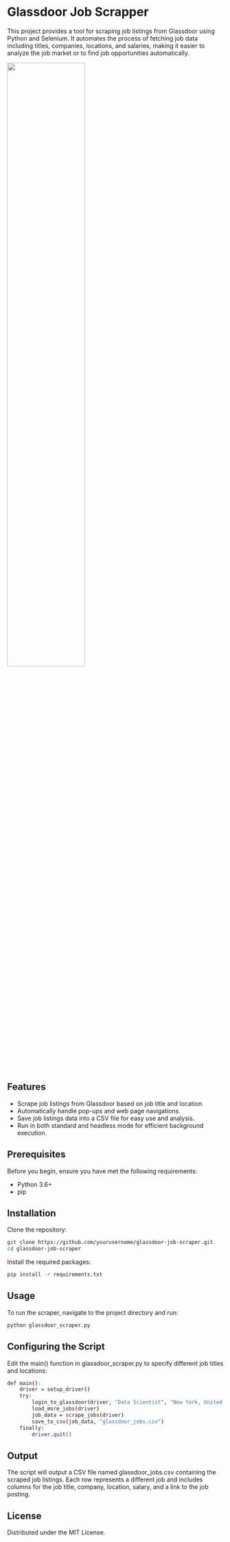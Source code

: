 # Glassdoor Job Scrapper
This project provides a tool for scraping job listings from Glassdoor using Python and Selenium. It automates the process of fetching job data including titles, companies, locations, and salaries, making it easier to analyze the job market or to find job opportunities automatically.

<img src="https://github.com/SejalKankriya/glassdoor-job-scrapper/assets/43418191/45ddf83b-eed1-4c9f-97dc-1d5b64401b6c" width="60%" height="60%">

## Features

- Scrape job listings from Glassdoor based on job title and location.
- Automatically handle pop-ups and web page navigations.
- Save job listings data into a CSV file for easy use and analysis.
- Run in both standard and headless mode for efficient background execution.

## Prerequisites

Before you begin, ensure you have met the following requirements:
- Python 3.6+
- pip

## Installation

Clone the repository:

```bash
git clone https://github.com/yourusername/glassdoor-job-scraper.git
cd glassdoor-job-scraper
```

Install the required packages:

```bash
pip install -r requirements.txt
```

## Usage
To run the scraper, navigate to the project directory and run:

```bash
python glassdoor_scraper.py
```

## Configuring the Script
Edit the main() function in glassdoor_scraper.py to specify different job titles and locations:

```bash
def main():
    driver = setup_driver()
    try:
        login_to_glassdoor(driver, "Data Scientist", "New York, United States")
        load_more_jobs(driver)
        job_data = scrape_jobs(driver)
        save_to_csv(job_data, "glassdoor_jobs.csv")
    finally:
        driver.quit()
```

## Output
The script will output a CSV file named glassdoor_jobs.csv containing the scraped job listings. Each row represents a different job and includes columns for the job title, company, location, salary, and a link to the job posting.

## License
Distributed under the MIT License.
